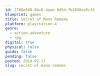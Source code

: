 ```yaml
---
id: 2788e040-8bc6-4aee-8d5d-fb2836ea5c35
blueprint: games
title: Secret of Mana Remake
platform: playstation-4
genre:
  - action-adventure
  - rpg
digital: true
physical: false
guide: false
pending: false
posted: 2018-02-17
slug: secret-of-mana-remake
---
```

